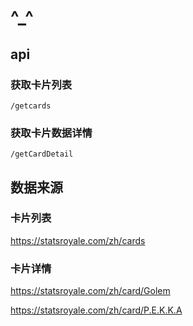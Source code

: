 # ^_^

## api

### 获取卡片列表
```
/getcards
```

### 获取卡片数据详情
```
/getCardDetail
```

## 数据来源

### 卡片列表
https://statsroyale.com/zh/cards

### 卡片详情
https://statsroyale.com/zh/card/Golem

https://statsroyale.com/zh/card/P.E.K.K.A